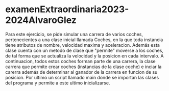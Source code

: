 # examenExtraordinaria2023-2024AlvaroGlez


Para este ejercicio, se pide simular una carrera de varios coches, pertenecientes a una clase inicial llamada Coches, en la que toda instancia tiene atributos de nombre, velocidad maxima y aceleracion. Además esta clase cuenta con un metodo de clase que "permite" moverse a los coches, de tal forma que se actualiza la velocidad y la posicion en cada intervalo. A continuacion, todos estos coches forman parte de una carrera, la clase carrera que permite crear coches (instancias de la clase coche) e inciar la carerra además de determinar al ganador de la carrera en funcion de su posicion. Por ultimo un script llamado main donde se importan las clases del programa y permite a este ultimo inicializarse.